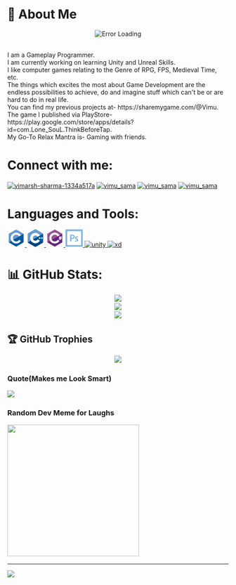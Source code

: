# 💫 About Me
<center>

![Error Loading](https://media.giphy.com/media/jRtZJvoWxWVJ7uF1cx/giphy.gif)

</center>

<br>
I am a Gameplay Programmer.<br>I am currently working on learning Unity and Unreal Skills.<br>I like computer games relating to the Genre of RPG, FPS, Medieval Time, etc.<br>The things which excites the most about Game Development are the endless possibilities to achieve, do and imagine stuff which can't be or are hard to do in real life.<br>You can find my previous projects at- https://sharemygame.com/@Vimu.<br>The game I published via PlayStore- https://play.google.com/store/apps/details?id=com.Lone_SouL.ThinkBeforeTap. <br>My Go-To Relax Mantra is- Gaming with friends.

<h1 align="left">Connect with me:</h1>
<p align="left">
<a href="https://linkedin.com/in/vimarsh-sharma-1334a517a" target="blank"><img align="center" src="https://raw.githubusercontent.com/rahuldkjain/github-profile-readme-generator/master/src/images/icons/Social/linked-in-alt.svg" alt="vimarsh-sharma-1334a517a" height="30" width="40" /></a>
<a href="https://www.hackerrank.com/vimu_sama" target="blank"><img align="center" src="https://raw.githubusercontent.com/rahuldkjain/github-profile-readme-generator/master/src/images/icons/Social/hackerrank.svg" alt="vimu_sama" height="30" width="40" /></a>
<a href="https://www.leetcode.com/vimu_sama" target="blank"><img align="center" src="https://raw.githubusercontent.com/rahuldkjain/github-profile-readme-generator/master/src/images/icons/Social/leet-code.svg" alt="vimu_sama" height="30" width="40" /></a>
<a href="https://auth.geeksforgeeks.org/user/vimu_sama" target="blank"><img align="center" src="https://raw.githubusercontent.com/rahuldkjain/github-profile-readme-generator/master/src/images/icons/Social/geeks-for-geeks.svg" alt="vimu_sama" height="30" width="40" /></a>
</p>

<h1 align="left">Languages and Tools:</h1>
<p align="left"> <a href="https://www.cprogramming.com/" target="_blank" rel="noreferrer"> <img src="https://raw.githubusercontent.com/devicons/devicon/master/icons/c/c-original.svg" alt="c" width="40" height="40"/> </a> <a href="https://www.w3schools.com/cpp/" target="_blank" rel="noreferrer"> <img src="https://raw.githubusercontent.com/devicons/devicon/master/icons/cplusplus/cplusplus-original.svg" alt="cplusplus" width="40" height="40"/> </a> <a href="https://www.w3schools.com/cs/" target="_blank" rel="noreferrer"> <img src="https://raw.githubusercontent.com/devicons/devicon/master/icons/csharp/csharp-original.svg" alt="csharp" width="40" height="40"/> </a> <a href="https://www.photoshop.com/en" target="_blank" rel="noreferrer"> <img src="https://raw.githubusercontent.com/devicons/devicon/master/icons/photoshop/photoshop-line.svg" alt="photoshop" width="40" height="40"/> </a> <a href="https://unity.com/" target="_blank" rel="noreferrer"> <img src="https://www.vectorlogo.zone/logos/unity3d/unity3d-icon.svg" alt="unity" width="40" height="40"/> </a> <a href="https://www.adobe.com/products/xd.html" target="_blank" rel="noreferrer"> <img src="https://cdn.worldvectorlogo.com/logos/adobe-xd.svg" alt="xd" width="40" height="40"/> </a> </p>

# 📊 GitHub Stats:
<center>

![](https://github-readme-stats.vercel.app/api?username=Vimu-Sama&theme=blue-green&hide_border=false&include_all_commits=false&count_private=false)<br/>
![](https://github-readme-streak-stats.herokuapp.com/?user=Vimu-Sama&theme=blue-green&hide_border=false)<br/>
![](https://github-readme-stats.vercel.app/api/top-langs/?username=Vimu-Sama&theme=blue-green&hide_border=false&include_all_commits=false&count_private=false&layout=compact)
</center>

## 🏆 GitHub Trophies
<center>

![](https://github-profile-trophy.vercel.app/?username=Vimu-Sama&theme=juicyfresh&no-frame=true&bg=true&margin-w=4)

</center>

### Quote(Makes me Look Smart) 
![](https://quotes-github-readme.vercel.app/api?type=horizontal&theme=dark)

### Random Dev Meme for Laughs
<img src="https://random-memer.herokuapp.com/" height= "300px" width="300px"/>

---
[![](https://visitcount.itsvg.in/api?id=Vimu-Sama&icon=1&color=0)](https://visitcount.itsvg.in)
